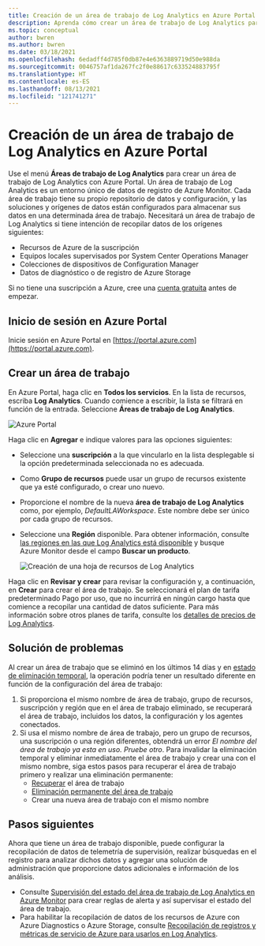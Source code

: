 ```yaml
---
title: Creación de un área de trabajo de Log Analytics en Azure Portal | Microsoft Docs
description: Aprenda cómo crear un área de trabajo de Log Analytics para habilitar soluciones de administración y recopilación de datos en sus entornos tanto locales como en la nube en Azure Portal.
ms.topic: conceptual
author: bwren
ms.author: bwren
ms.date: 03/18/2021
ms.openlocfilehash: 6edadff4d785f0db87e4e6363889719d50e988da
ms.sourcegitcommit: 0046757af1da267fc2f0e88617c633524883795f
ms.translationtype: HT
ms.contentlocale: es-ES
ms.lasthandoff: 08/13/2021
ms.locfileid: "121741271"
---
```

# <a name="create-a-log-analytics-workspace-in-the-azure-portal"></a>Creación de un área de trabajo de Log Analytics en Azure Portal
Use el menú **Áreas de trabajo de Log Analytics** para crear un área de trabajo de Log Analytics con Azure Portal. Un área de trabajo de Log Analytics es un entorno único de datos de registro de Azure Monitor. Cada área de trabajo tiene su propio repositorio de datos y configuración, y las soluciones y orígenes de datos están configurados para almacenar sus datos en una determinada área de trabajo. Necesitará un área de trabajo de Log Analytics si tiene intención de recopilar datos de los orígenes siguientes:

* Recursos de Azure de la suscripción
* Equipos locales supervisados por System Center Operations Manager
* Colecciones de dispositivos de Configuration Manager 
* Datos de diagnóstico o de registro de Azure Storage

Si no tiene una suscripción a Azure, cree una [cuenta gratuita](https://azure.microsoft.com/free/?WT.mc_id=A261C142F) antes de empezar.

## <a name="sign-in-to-azure-portal"></a>Inicio de sesión en Azure Portal
Inicie sesión en Azure Portal en [https://portal.azure.com](https://portal.azure.com). 

## <a name="create-a-workspace"></a>Crear un área de trabajo
En Azure Portal, haga clic en **Todos los servicios**. En la lista de recursos, escriba **Log Analytics**. Cuando comience a escribir, la lista se filtrará en función de la entrada. Seleccione **Áreas de trabajo de Log Analytics**.

![Azure Portal](media/quick-create-workspace/azure-portal-01.png)
  
Haga clic en **Agregar** e indique valores para las opciones siguientes:

   * Seleccione una **suscripción** a la que vincularlo en la lista desplegable si la opción predeterminada seleccionada no es adecuada.
   * Como **Grupo de recursos** puede usar un grupo de recursos existente que ya esté configurado, o crear uno nuevo.  
   * Proporcione el nombre de la nueva **área de trabajo de Log Analytics** como, por ejemplo, *DefaultLAWorkspace*. Este nombre debe ser único por cada grupo de recursos.
   * Seleccione una **Región** disponible.  Para obtener información, consulte [las regiones en las que Log Analytics está disponible](https://azure.microsoft.com/regions/services/) y busque Azure Monitor desde el campo **Buscar un producto**.  


        ![Creación de una hoja de recursos de Log Analytics](media/quick-create-workspace/create-workspace.png)  


Haga clic en **Revisar y crear** para revisar la configuración y, a continuación, en **Crear** para crear el área de trabajo. Se seleccionará el plan de tarifa predeterminado Pago por uso, que no incurrirá en ningún cargo hasta que comience a recopilar una cantidad de datos suficiente. Para más información sobre otros planes de tarifa, consulte los [detalles de precios de Log Analytics](https://azure.microsoft.com/pricing/details/log-analytics/).



## <a name="troubleshooting"></a>Solución de problemas
Al crear un área de trabajo que se eliminó en los últimos 14 días y en [estado de eliminación temporal](../logs/delete-workspace.md#soft-delete-behavior), la operación podría tener un resultado diferente en función de la configuración del área de trabajo:
1. Si proporciona el mismo nombre de área de trabajo, grupo de recursos, suscripción y región que en el área de trabajo eliminado, se recuperará el área de trabajo, incluidos los datos, la configuración y los agentes conectados.
2. Si usa el mismo nombre de área de trabajo, pero un grupo de recursos, una suscripción o una región diferentes, obtendrá un error *El nombre del área de trabajo ya esta en uso. Pruebe otro*. Para invalidar la eliminación temporal y eliminar inmediatamente el área de trabajo y crear una con el mismo nombre, siga estos pasos para recuperar el área de trabajo primero y realizar una eliminación permanente:
   - [Recuperar](../logs/delete-workspace.md#recover-workspace) el área de trabajo
   - [Eliminación permanente del área de trabajo](../logs/delete-workspace.md#permanent-workspace-delete)
   - Crear una nueva área de trabajo con el mismo nombre

## <a name="next-steps"></a>Pasos siguientes
Ahora que tiene un área de trabajo disponible, puede configurar la recopilación de datos de telemetría de supervisión, realizar búsquedas en el registro para analizar dichos datos y agregar una solución de administración que proporcione datos adicionales e información de los análisis. 

* Consulte [Supervisión del estado del área de trabajo de Log Analytics en Azure Monitor](../logs/monitor-workspace.md) para crear reglas de alerta y así supervisar el estado del área de trabajo. 
* Para habilitar la recopilación de datos de los recursos de Azure con Azure Diagnostics o Azure Storage, consulte [Recopilación de registros y métricas de servicio de Azure para usarlos en Log Analytics](../essentials/resource-logs.md#send-to-log-analytics-workspace).
